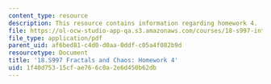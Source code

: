 ```yaml
---
content_type: resource
description: This resource contains information regarding homework 4.
file: https://ol-ocw-studio-app-qa.s3.amazonaws.com/courses/18-s997-introduction-to-matlab-programming-fall-2011/1f40d75315cfae766c0a2e6d450b62db_MIT18_S997F11_Homework_4.pdf
file_type: application/pdf
parent_uid: af6bed81-c4d0-d0aa-0ddf-c05a4f082b9d
resourcetype: Document
title: '18.S997 Fractals and Chaos: Homework 4'
uid: 1f40d753-15cf-ae76-6c0a-2e6d450b62db
---
```

